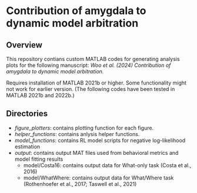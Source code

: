 # Contribution of amygdala to dynamic model arbitration

## Overview
This repository contians custom MATLAB codes for generating analysis plots for the following manuscript: _Woo et al. (2024) Contribution of amygdala to dynamic model arbitration._

Requires installation of MATLAB 2021b or higher. Some functionality might not work for earlier version. (The following codes have been tested in MATLAB 2021b and 2022b.)

## Directories
* _figure_plotters_: contains plotting function for each figure.
* _helper_functions_: contains anlysis helper functions.
* _model_functions_: contains RL model scripts for negative log-likelihood estimation
* _output_: contains output MAT files used from behavioral metrics and model fitting results
  * model/Costa16: contains output data for What-only task (Costa et al., 2016)
  * model/WhatWhere: contains output data for What/Where task (Rothenhoefer et al., 2017; Taswell et al., 2021)
